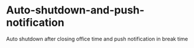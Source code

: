 # Auto-shutdown-and-push-notification
Auto shutdown after closing office time and push notification in break time
